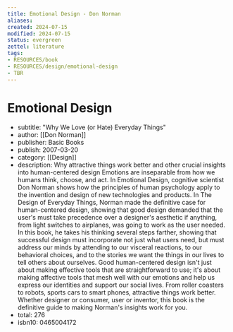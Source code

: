 ```yaml
---
title: Emotional Design - Don Norman
aliases: 
created: 2024-07-15
modified: 2024-07-15
status: evergreen
zettel: literature
tags:
- RESOURCES/book
- RESOURCES/design/emotional-design
- TBR
---
```

# Emotional Design
- subtitle: "Why We Love (or Hate) Everyday Things"
- author: [[Don Norman]]
- publisher: Basic Books
- publish: 2007-03-20
- category: [[Design]]
- description: Why attractive things work better and other crucial insights into human-centered design Emotions are inseparable from how we humans think, choose, and act. In Emotional Design, cognitive scientist Don Norman shows how the principles of human psychology apply to the invention and design of new technologies and products. In The Design of Everyday Things, Norman made the definitive case for human-centered design, showing that good design demanded that the user's must take precedence over a designer's aesthetic if anything, from light switches to airplanes, was going to work as the user needed. In this book, he takes his thinking several steps farther, showing that successful design must incorporate not just what users need, but must address our minds by attending to our visceral reactions, to our behavioral choices, and to the stories we want the things in our lives to tell others about ourselves. Good human-centered design isn't just about making effective tools that are straightforward to use; it's about making affective tools that mesh well with our emotions and help us express our identities and support our social lives. From roller coasters to robots, sports cars to smart phones, attractive things work better. Whether designer or consumer, user or inventor, this book is the definitive guide to making Norman's insights work for you.
- total: 276
- isbn10: 0465004172